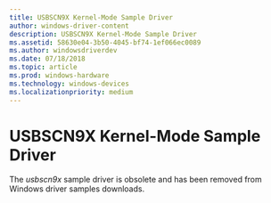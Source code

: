 ```yaml
---
title: USBSCN9X Kernel-Mode Sample Driver
author: windows-driver-content
description: USBSCN9X Kernel-Mode Sample Driver
ms.assetid: 58630e04-3b50-4045-bf74-1ef066ec0089
ms.author: windowsdriverdev
ms.date: 07/18/2018
ms.topic: article
ms.prod: windows-hardware
ms.technology: windows-devices
ms.localizationpriority: medium
---
```


# USBSCN9X Kernel-Mode Sample Driver

The *usbscn9x* sample driver is obsolete and has been removed from Windows driver samples downloads.
